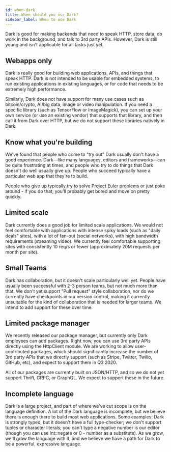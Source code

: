 ```yaml
---
id: when-dark
title: When should you use Dark?
sidebar_label: When to use Dark
---
```


Dark is good for making backends that need to speak HTTP, store data, do work in
the background, and talk to 3rd party APIs. However, Dark is still young and
isn't applicable for all tasks just yet.

## Webapps only

Dark is really good for building web applications, APIs, and things that speak
HTTP. Dark is not intended to be usable for embedded systems, to run existing
applications in existing languages, or for code that needs to be extremely high
performance.

Similarly, Dark does not have support for many use cases such as bitcoin/crypto,
AI/big data, image or video manipulation. If you need a specific library (such
as TensorFlow or ImageMagick), you can set up your own service (or use an
existing vendor) that supports that library, and then call it from Dark over
HTTP, but we do not support these libraries natively in Dark.

## Know what you're building

We've found that people who come to "try out" Dark usually don't have a good
experience. Dark—like many languages, editors and frameworks—can be quite
frustrating at times, and people who try to do things that Dark doesn't do well
usually give up. People who succeed typically have a particular web app that
they're to build.

People who give up typically try to solve Project Euler problems or just poke
around - if you do that, you'll probably get bored and move on pretty quickly.

## Limited scale

Dark currently does a good job for limited scale applications. We would not feel
comfortable with applications with intense spiky loads (such as "daily deals"
sites), with a lot of fan-out (social networks), with high bandwidth
requirements (streaming video). We currently feel comfortable supporting sites
with consistently 10 req/s or fewer (approximately 20M requests per month per
site).

## Small Teams

Dark has collaboration, but it doesn't scale particularly well yet. People have
usually been successful with 2-3 person teams, but not much more than that. We
don't yet support "Pull request" style collaboration, nor do we currently have
checkpoints in our version control, making it currently unsuitable for the kind
of collaboration that is needed for larger teams. We intend to add support for
these over time.

## Limited package manager

We recently released our package manager, but currently only Dark employees can
add packages. Right now, you can use 3rd party APIs directly using the
HttpClient module. We are working to allow user-contributed packages, which
should significantly increase the number of 3rd party APIs that we directly
support (such as Stripe, Twitter, Twilio, GitHub, etc), and expect to support
them in Q3 2020.

All of our packages are currently built on JSON/HTTP, and so we do not yet
support Thrift, GRPC, or GraphQL. We expect to support these in the future.

## Incomplete language

Dark is a large project, and part of where we've cut scope is on the language
definition. A lot of the Dark language is incomplete, but we believe there is
enough there to build most web applications. Some examples: Dark is strongly
typed, but it doesn't have a full type-checker; we don't support tuples or
character literals; you can't type a negative number is our editor (though you
can use Int::negate or 0 - number as a substitute). As we grow, we'll grow the
language with it, and we believe we have a path for Dark to be a powerful,
expressive language.
